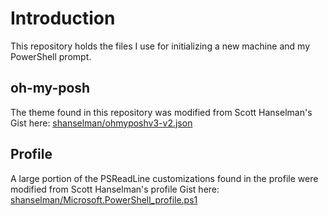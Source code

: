# Introduction

This repository holds the files I use for initializing a new machine and my PowerShell prompt.

## oh-my-posh

The theme found in this repository was modified from Scott Hanselman's Gist here: [shanselman/ohmyposhv3-v2.json](https://gist.github.com/shanselman/1f69b28bfcc4f7716e49eb5bb34d7b2c)

## Profile

A large portion of the PSReadLine customizations found in the profile were modified from Scott Hanselman's profile Gist here: [shanselman/Microsoft.PowerShell_profile.ps1](https://gist.github.com/shanselman/25f5550ad186189e0e68916c6d7f44c3)
